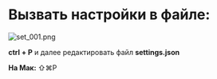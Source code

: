 # Вызвать настройки в файле:

![set_001.png](/home/sergey/doc/VS%20Code/img/set_001.png)

**ctrl + P** и далее редактировать файл **settings.json**

**На Мак:** ⇧⌘P


